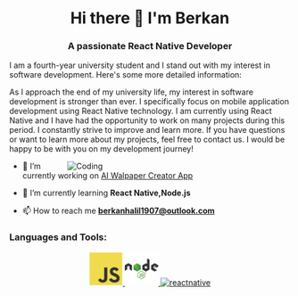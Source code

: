 
<h1 align="center"> Hi there 👋  I'm Berkan</h1>
<h3 align="center">A passionate React Native Developer</h3>

 I am a fourth-year university student and I stand out with my interest in software development. Here's some more detailed information:

As I approach the end of my university life, my interest in software development is stronger than ever.
I specifically focus on mobile application development using React Native technology.
I am currently using React Native and I have had the opportunity to work on many projects during this period.
I constantly strive to improve and learn more.
If you have questions or want to learn more about my projects, feel free to contact us. I would be happy to be with you on my development journey!


<img align ="right" alt="Coding" width="400" src = "https://media.tenor.com/A-xepNszV9YAAAAi/ai-bot.gif">



- 🔭 I’m currently working on [AI Walpaper Creator App](https://github.com/DBerkan/AI-Image-Generator-React-Native)

- 🌱 I’m currently learning **React Native,Node.js**

- 📫 How to reach me **berkanhalil1907@outlook.com**



<p align="left">
</p>


<h3 align="left">Languages and Tools:</h3>
<p align="center"> <a href="https://developer.mozilla.org/en-US/docs/Web/JavaScript" target="_blank" rel="noreferrer"> <img src="https://raw.githubusercontent.com/devicons/devicon/master/icons/javascript/javascript-original.svg" alt="javascript" width="60" height="60"/> </a> <a href="https://nodejs.org" target="_blank" rel="noreferrer"> <img src="https://raw.githubusercontent.com/devicons/devicon/master/icons/nodejs/nodejs-original-wordmark.svg" alt="nodejs" width="60" height="60"/> </a> <a href="https://reactnative.dev/" target="_blank" rel="noreferrer"> <img src="https://reactnative.dev/img/header_logo.svg" alt="reactnative" width="60" height="60"/> </a> </p>
